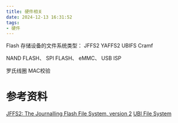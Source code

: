 ```yaml
---
title: 硬件相关
date: 2024-12-13 16:31:52
tags:
- 硬件
---
```


Flash 存储设备的文件系统类型：
JFFS2 
YAFFS2 
UBIFS 
Cramf


NAND FLASH、
SPI FLASH、 
eMMC、
USB ISP 


罗氏线圈
MAC校验


# 参考资料
[JFFS2: The Journalling Flash File System, version 2](https://sourceware.org/jffs2/)
[UBI File System](https://www.kernel.org/doc/html/latest/filesystems/ubifs.html)